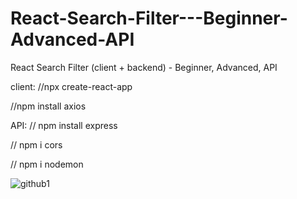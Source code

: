 # React-Search-Filter---Beginner-Advanced-API
React Search Filter (client + backend) - Beginner, Advanced, API

client:
//npx create-react-app

//npm install axios


API:
// npm install express

// npm i cors

// npm i nodemon



![github1](https://user-images.githubusercontent.com/73035495/201762318-ef72a124-d6b0-4c89-9021-ca03127b66cb.jpg)
